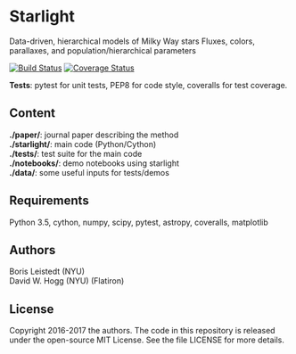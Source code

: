 # Starlight
Data-driven, hierarchical models of Milky Way stars
Fluxes, colors, parallaxes, and population/hierarchical parameters

[![Build Status](https://travis-ci.org/ixkael/Starlight.svg?branch=master)](https://travis-ci.org/ixkael/Starlight)
[![Coverage Status](https://coveralls.io/repos/github/ixkael/Starlight/badge.svg?branch=master)](https://coveralls.io/github/ixkael/Starlight?branch=master)


**Tests**: pytest for unit tests, PEP8 for code style, coveralls for test coverage.

## Content

**./paper/**: journal paper describing the method </br>
**./starlight/**: main code (Python/Cython) </br>
**./tests/**: test suite for the main code </br>
**./notebooks/**: demo notebooks using starlight </br>
**./data/**: some useful inputs for tests/demos </br>

## Requirements

Python 3.5, cython, numpy, scipy, pytest, astropy, coveralls, matplotlib </br>

## Authors

Boris Leistedt (NYU) </br>
David W. Hogg (NYU) (Flatiron)

## License

Copyright 2016-2017 the authors. The code in this repository is released under the open-source MIT License. See the file LICENSE for more details.

